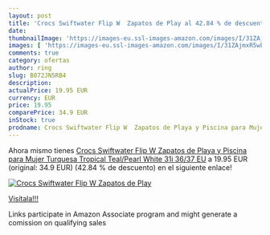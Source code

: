 ```yaml
---
layout: post
title: 'Crocs Swiftwater Flip W  Zapatos de Play al 42.84 % de descuento'
date: 
thumbnailImage: 'https://images-eu.ssl-images-amazon.com/images/I/31ZAjmxR5wL._SL200_.jpg'
images: [ 'https://images-eu.ssl-images-amazon.com/images/I/31ZAjmxR5wL._SL200_.jpg' ]
comments: true
category: ofertas
author: ring
slug: B072JN5RB4
description:
actualPrice: 19.95 EUR
currency: EUR
price: 19.95
comparePrice: 34.9 EUR
inStock: true
prodname: Crocs Swiftwater Flip W  Zapatos de Playa y Piscina para Mujer  Turquesa  Tropical Teal/Pearl White 31i   36/37 EU
---
```


Ahora mismo tienes [Crocs Swiftwater Flip W  Zapatos de Playa y Piscina para Mujer  Turquesa  Tropical Teal/Pearl White 31i   36/37 EU](https://www.amazon.es/dp/B072JN5RB4/?tag=tolees-21) a 19.95 EUR (original: 34.9 EUR) (42.84 %  de descuento) en el siguiente enlace!

[![Crocs Swiftwater Flip W  Zapatos de Play](https://images-eu.ssl-images-amazon.com/images/I/31ZAjmxR5wL._SL200_.jpg)](https://www.amazon.es/dp/B072JN5RB4/?tag=tolees-21)

[Visítala!!!](https://www.amazon.es/dp/B072JN5RB4/?tag=tolees-21)

Links participate in Amazon Associate program and might generate a comission on qualifying sales
